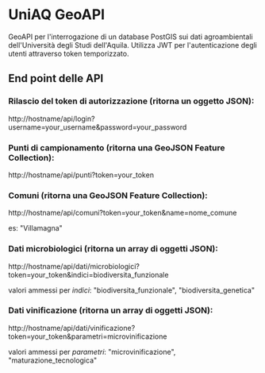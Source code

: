 # UniAQ GeoAPI
GeoAPI per l'interrogazione di un database PostGIS sui dati agroambientali dell'Università degli Studi dell'Aquila.
Utilizza JWT per l'autenticazione degli utenti attraverso token temporizzato.

## End point delle API

### Rilascio del token di autorizzazione (ritorna un oggetto JSON):
http://hostname/api/login?username=your_username&password=your_password

### Punti di campionamento (ritorna una GeoJSON Feature Collection):
http://hostname/api/punti?token=your_token

### Comuni (ritorna una GeoJSON Feature Collection):
http://hostname/api/comuni?token=your_token&name=nome_comune

es: "Villamagna"

### Dati microbiologici (ritorna un array di oggetti JSON):
http://hostname/api/dati/microbiologici?token=your_token&indici=biodiversita_funzionale

valori ammessi per <i>indici</i>: "biodiversita_funzionale", "biodiversita_genetica"

### Dati vinificazione (ritorna un array di oggetti JSON):
http://hostname/api/dati/vinificazione?token=your_token&parametri=microvinificazione

valori ammessi per <i>parametri</i>: "microvinificazione", "maturazione_tecnologica"


